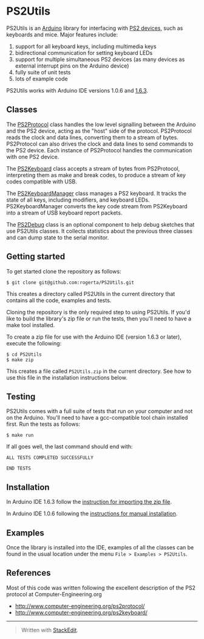 PS2Utils
========
PS2Utils is an [Arduino](http://www.arduino.cc/) library for interfacing with [PS2 devices](http://en.wikipedia.org/wiki/PS/2_port), such as keyboards and mice.  Major features include:

1. support for all keyboard keys, including multimedia keys
2. bidirectional communication for setting keyboard LEDs
3. support for multiple simultaneous PS2 devices (as many devices as external interrupt pins on the Arduino device)
4. fully suite of unit tests
5. lots of example code

PS2Utils works with Arduino IDE versions 1.0.6 and [1.6.3](http://www.arduino.cc/en/Main/Software).

Classes
-------
The [PS2Protocol](https://github.com/rogerta/PS2Utils/blob/master/PS2Utils/ps2_protocol.h) class handles the low level signalling between the Arduino and the PS2 device, acting as the "host" side of the protocol.  PS2Protocol reads the clock and data lines, converting them to a stream of bytes.  PS2Protocol can also drives the clock and data lines to send commands to the PS2 device.  Each instance of PS2Protocol handles the communication with one PS2 device.

The [PS2Keyboard](https://github.com/rogerta/PS2Utils/blob/master/PS2Utils/ps2_keyboard.h) class accepts a stream of bytes from PS2Protocol, interpreting them as make and break codes, to produce a stream of key codes compatible with USB.

The [PS2KeyboardManager](https://github.com/rogerta/PS2Utils/blob/master/PS2Utils/ps2_keyboard_manager.h) class manages a PS2 keyboard.  It tracks the state of all keys, including modifiers, and keyboard LEDs.  PS2KeyboardManager converts the key code stream from PS2Keyboard into a stream of USB keyboard report packets.

The [PS2Debug](https://github.com/rogerta/PS2Utils/blob/master/PS2Utils/ps2_debug.h) class is an optional component to help debug sketches that use PS2Utils classes.  It collects statistics about the previous three classes and can dump state to the serial monitor.

Getting started
---------------
To get started clone the repository as follows:
```
$ git clone git@github.com:rogerta/PS2Utils.git
```
This creates a directory called PS2Utils in the current directory that contains all the code, examples and tests.

Cloning the repository is the only required step to using PS2Utils.  If you'd like to build the library's zip file or run the tests, then you'll need to have a make tool installed.

To create a zip file for use with the Arduino IDE (version 1.6.3 or later), execute the following:
```
$ cd PS2Utils
$ make zip
```
This creates a file called `PS2Utils.zip` in the current directory.  See how to use this file in the installation instructions below.

Testing
-------
PS2Utils comes with a full suite of tests that run on your computer and not on the Arduino.  You'll need to have a gcc-compatible tool chain installed first.  Run the tests as follows:
```
$ make run
```
If all goes well, the last command should end with:
```
ALL TESTS COMPLETED SUCCESSFULLY

END TESTS
```

Installation
------------
In Arduino IDE 1.6.3 follow the [instruction for importing the zip file](http://www.arduino.cc/en/Guide/Libraries#toc4).

In Arduino IDE 1.0.6 following the [instructions for manual installation](http://www.arduino.cc/en/Guide/Libraries#toc5).

Examples
--------
Once the library is installed into the IDE, examples of all the classes can be found in the usual location under the menu `File > Examples > PS2Utils`.

References
----------
Most of this code was written following the excellent description of the PS2 protocol at Computer-Engineering.org
- http://www.computer-engineering.org/ps2protocol/
- http://www.computer-engineering.org/ps2keyboard/

----

> Written with [StackEdit](https://stackedit.io/).

